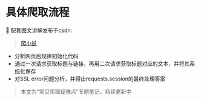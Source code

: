# 具体爬取流程

🔗 配套图文讲解发布于csdn:
> [爬小说](https://blog.csdn.net/2401_87328929/article/details/148074149)

- 分析网页后规律初始化代码
- 通过一次请求获取标题与链接，再用二次请求获取标题对应的文本，并将其系统化保存
- 对SSL error问题分析，并得出requests.session的最终处理答案

> 本文为“常见爬取疑难点”专题笔记，持续更新中